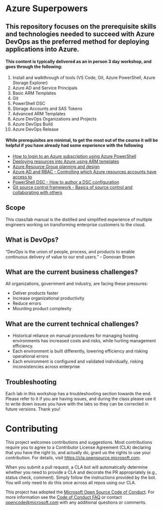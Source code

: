 # Azure Superpowers
 
## This repository focuses on the prerequisite skills and technologies needed to succeed with Azure DevOps as the preferred method for deploying applications into Azure.

#### This content is typically delivered as an in person 3 day workshop, and goes through the following:
1.	Install and walkthrough of tools (VS Code, Git, Azure PowerShell, Azure Storage Explorer)
2.	Azure AD and Service Principals
3.	Basic ARM Templates
4.	Git
5.	PowerShell DSC
6.	Storage Accounts and SAS Tokens
7.	Advanced ARM Templates
8.	Azure DevOps Organizations and Projects
9.	Azure DevOps Build
10.	Azure DevOps Release
 
#### While prerequisites are minimal, to get the most out of the course it will be helpful if you have already had some experience with the following
*   [How to login to an Azure subscription using Azure PowerShell](https://docs.microsoft.com/en-us/powershell/azure/authenticate-azureps)
*   [Deploying resources into Azure using ARM templates](https://docs.microsoft.com/en-us/azure/azure-resource-manager/resource-group-template-deploy)
*   [Azure Resource Group planning and design](https://docs.microsoft.com/en-us/azure/azure-resource-manager/resource-group-overview)
*   [Azure AD and RBAC - Controlling which Azure resources accounts have access to](https://docs.microsoft.com/en-us/azure/role-based-access-control/role-assignments-portal)
*   [PowerShell DSC - How to author a DSC configuration](https://docs.microsoft.com/en-us/powershell/scripting/dsc/configurations/configurations)
*   [Git source control framework - Basics of source control and collaborating with others](https://docs.microsoft.com/en-us/azure/devops/learn/git/what-is-git)

## Scope
This class/lab manual is the distilled and simplified experience of multiple engineers working on transforming enterprise customers to the cloud.

## What is DevOps?
“DevOps is the union of people, process, and products to enable continuous delivery of value to our end users.” – Donovan Brown

## What are the current business challenges?
All organizations, government and industry, are facing these pressures: 
*	Deliver products faster
*	Increase organizational productivity
*	Reduce errors
*	Mounting product complexity

## What are the current technical challenges?
*	Historical reliance on manual procedures for managing hosting environments has increased costs and risks, while hurting management efficiency.
*	Each environment is built differently, lowering efficiency and risking operational errors
*	Each environment is configured and validated individually, risking inconsistencies across enterprise

## Troubleshooting
Each lab in this workshop has a troubleshooting section towards the end.  Please refer to it if you are having issues, and during the class please use it to write down issues you have with the labs so they can be corrected in future versions.  Thank you!

# Contributing

This project welcomes contributions and suggestions.  Most contributions require you to agree to a
Contributor License Agreement (CLA) declaring that you have the right to, and actually do, grant us
the rights to use your contribution. For details, visit https://cla.opensource.microsoft.com.

When you submit a pull request, a CLA bot will automatically determine whether you need to provide
a CLA and decorate the PR appropriately (e.g., status check, comment). Simply follow the instructions
provided by the bot. You will only need to do this once across all repos using our CLA.

This project has adopted the [Microsoft Open Source Code of Conduct](https://opensource.microsoft.com/codeofconduct/).
For more information see the [Code of Conduct FAQ](https://opensource.microsoft.com/codeofconduct/faq/) or
contact [opencode@microsoft.com](mailto:opencode@microsoft.com) with any additional questions or comments.

